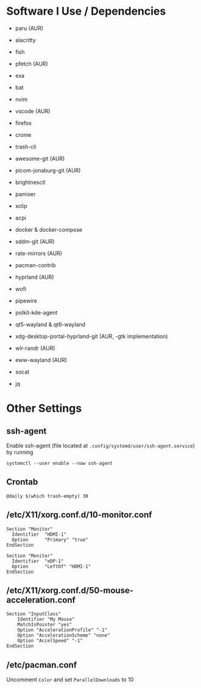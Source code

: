 # Software I Use / Dependencies

- paru (AUR)
- alacritty
- fish
- pfetch (AUR)
- exa
- bat
- nvim
- vscode (AUR)
- firefox
- cronie
- trash-cli
- awesome-git (AUR)
- picom-jonaburg-git (AUR)
- brightnesctl
- pamixer
- xclip
- acpi
- docker & docker-compose
- sddm-git (AUR)
- rate-mirrors (AUR)
- pacman-contrib

- hyprland (AUR)
- wofi
- pipewire
- polkit-kde-agent
- qt5-wayland & qt6-wayland
- xdg-desktop-portal-hyprland-git (AUR, -gtk implementation)
- wlr-randr (AUR)
- eww-wayland (AUR)
- socat
- jq

# Other Settings

## ssh-agent

Enable ssh-agent (file located at `.config/systemd/user/ssh-agent.service`) by running

```
systemctl --user enable --now ssh-agent
```

## Crontab

```
@daily $(which trash-empty) 30
```

## /etc/X11/xorg.conf.d/10-monitor.conf

```
Section "Monitor"
  Identifier  "HDMI-1"
  Option      "Primary" "true"
EndSection

Section "Monitor"
  Identifier  "eDP-1"
  Option      "LeftOf" "HDMI-1"
EndSection
```

## /etc/X11/xorg.conf.d/50-mouse-acceleration.conf

```
Section "InputClass"
	Identifier "My Mouse"
	MatchIsPointer "yes"
	Option "AccelerationProfile" "-1"
	Option "AccelerationScheme" "none"
	Option "AccelSpeed" "-1"
EndSection
```

## /etc/pacman.conf

Uncomment `Color` and set `ParallelDownloads` to 10
